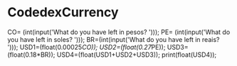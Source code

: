 # CodedexCurrency
CO= (int(input('What do you have left in pesos? ')));
PE= (int(input('What do you have left in soles? ')));
BR=(int(input('What do you have left in reais? ')));
USD1=(float(0.00025*CO));
USD2=(float(0.27*PE));
USD3=(float(0.18*BR));
USD4=(float(USD1+USD2+USD3));
print(float(USD4));


